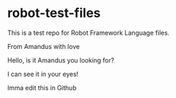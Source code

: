 # robot-test-files

This is a test repo for Robot Framework Language files.

From Amandus with love

Hello, is it Amandus you looking for?

I can see it in your eyes!

Imma edit this in Github
